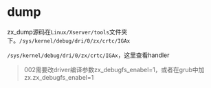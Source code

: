 # dump

zx_dump源码在`Linux/Xserver/tools`文件夹下。`/sys/kernel/debug/dri/0/zx/crtc/IGAx`

`/sys/kernel/debug/dri/0/zx/crtc/IGAx`，这里查看handler

> 002需要改driver编译参数zx_debugfs_enabel=1，或者在grub中加zx.zx_debugfs_enabel=1